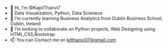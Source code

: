 - 👋 Hi, I’m @KapilThanvi7
- 👀 Data Visualization, Python, Data Scienece
- 🌱 I’m currently learning Business Analytics from Dublin Business School, Dublin, Ireland
- 💞️ I’m looking to collaborate on Python projects, Web Designing using HTML,CSS,Bootstrap
- 📫 You can Contact me on kdthanvi07@gmail.com

<!---
KapilThanvi7/KapilThanvi7 is a ✨ special ✨ repository because its `README.md` (this file) appears on your GitHub profile.
You can click the Preview link to take a look at your changes.
--->
